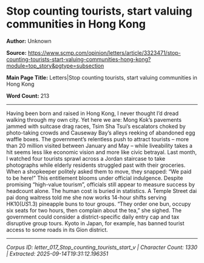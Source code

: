 # Stop counting tourists, start valuing communities in Hong Kong

**Author:** Unknown

**Source:** https://www.scmp.com/opinion/letters/article/3323471/stop-counting-tourists-start-valuing-communities-hong-kong?module=top_story&pgtype=subsection

**Main Page Title:** Letters|Stop counting tourists, start valuing communities in Hong Kong

**Word Count:** 213

---

Having been born and raised in Hong Kong, I never thought I’d dread walking through my own city. Yet here we are: Mong Kok’s pavements jammed with suitcase drag races, Tsim Sha Tsui’s escalators choked by photo-taking crowds and Causeway Bay’s alleys reeking of abandoned egg waffle boxes. The government’s relentless push to attract tourists – more than 20 million visited between January and May – while liveability takes a hit seems less like economic vision and more like civic betrayal.
Last month, I watched four tourists sprawl across a Jordan staircase to take photographs while elderly residents struggled past with their groceries. When a shopkeeper politely asked them to move, they snapped: “We paid to be here!” This entitlement blooms under official indulgence. Despite promising “high-value tourism”, officials still appear to measure success by headcount alone.
The human cost is buried in statistics. A Temple Street dai pai dong waitress told me she now works 14-hour shifts serving HK$10 (US$1.3) pineapple buns to tour groups. “They order one bun, occupy six seats for two hours, then complain about the tea,” she sighed.
The government could consider a district-specific daily entry cap and tax disruptive group tours. Kyoto in Japan, for example, has banned tourist access to some roads in its Gion district.

---

*Corpus ID: letter_017_Stop_counting_tourists_start_v | Character Count: 1330 | Extracted: 2025-09-14T19:31:12.196351*
